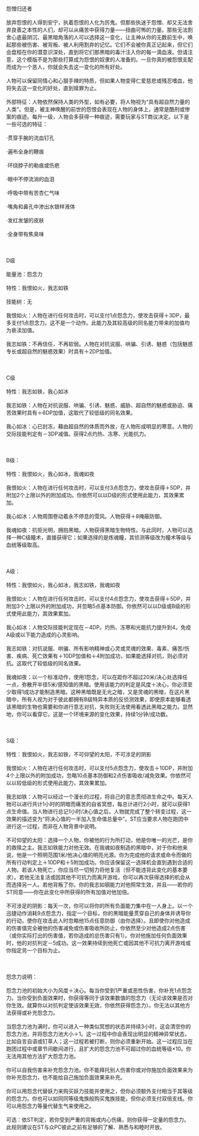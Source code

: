 <title>怨憎归还者</title>
<meta name="GENERATOR" content="WinCHM">
<meta http-equiv="Content-Type" content="text/html; charset=gb2312">
<br>怨憎归还者 
<br>
<br>放弃怨恨的人得到安宁，执着怨恨的人化为厉鬼。但那些执迷于怨憎、却又无法舍弃良善之本性的人们，却可以从痛苦中获得力量——扭曲可怖的力量。那些无法割舍心底最阴沉、最黑暗角落的人可以选择这一变化，让主神从你的无数前生中，唤起那些被伤害、被背叛、被人利用割弃的记忆。它们不会被你真正记起来，但它们会盘桓在你的潜意识深处，直到将它们那黑暗的毒汁注入你的每一滴血液。但请注意，这个模版不是为那些打算成为怨恨的奴隶的人准备的。一旦你真的被怨恨支配而成为一个恶人，你就会失去这一变化的所有好处。 
<br>
<br>人物可以保留同情心和心狠手辣的特质，但如果人物变得仁爱慈悲或残忍嗜血，他将失去这一变化的好处，直到赎罪为止。 
<br>
<br>外部特征：人物依然保持人类的外型，如有必要，将人物视为“具有超自然力量的人类”。但是，被主神唤醒的前世的怨恨会表现在人物的身体上，通常是酷刑或惨案的痕迹。每升一级，人物会多获得一种痕迹，需要玩家与ST商议决定。以下是一些可选的特征： 
<br>
<br>·贯穿手腕的流血钉孔 
<br>
<br>·遍布全身的鞭痕 
<br>
<br>·环绕脖子的勒痕或伤疤 
<br>
<br>·眼中不停流淌的血泪 
<br>
<br>·呼吸中带有苦杏仁气味 
<br>
<br>·嘴角和鼻孔中渗出水银样液体 
<br>
<br>·发红发皱的皮肤 
<br>
<br>·全身带有焦臭味 
<br>
<br>  
<br>
<br>D级 
<br>
<br>能量池：怨念力 
<br>
<br>特性：我恨如火，我志如铁 
<br>
<br>技能树：无
<br>
<br>我恨如火：人物在进行任何攻击时，可以支付1点怨念力，使攻击获得＋3DP，最多支付1点怨念力。这不是一个动作。此能力及其较高级的同名能力带来的加值均为亵渎加值。
<br>
<br>我志如铁：不再信任，不再软弱。人物在对抗说服、哄骗、引诱、魅惑（包括魅惑专长或超自然的魅惑效果）时具有＋2DP加值。 
<br>
<br>  
<br>
<br>C级 
<br>
<br>特性：我志如铁，我心如冰
<br>
<br>我志如铁：人物在对抗说服、哄骗、引诱、魅惑、威胁、超自然的魅惑或胁迫、痛苦效果时具有＋6DP加值，这取代了较低级的同名效果。 
<br>
<br>我心如冰：心已封冻，藉由超自然的体质而外放，在人物形成明显的寒意。人物的交际技能判定有－3DP减值。获得2点灼热、冻寒、光能抗力。 
<br>
<br>  
<br>
<br>B级：  
<br>
<br>特性：我恨如火，我心如冰，我魂如夜
<br>
<br>我恨如火：人物在进行任何攻击时，可以支付3点怨念力，使攻击获得＋5DP，并附加2个上限以外的附加成功。你依然可以以D级的形式使用此能力，其效果累加。 
<br>
<br>我心如冰：人物周围卷动着永不停息的雪风。人物获得＋8掩蔽防御。 
<br>
<br>我魂如夜：抗拒光明，拥抱黑暗。人物获得黑暗生物特性。与此同时，人物可以选择一种C级瞳术，直接获得它；如果选择的是炼魂瞳，其侦测等级改为瞳术等级与血统等级取高。 
<br>
<br>  
<br>
<br>A级：  
<br>
<br>特性：我恨如火，我心如冰，我志如铁，我魂如夜
<br>
<br>我恨如火：人物在进行任何攻击时，可以支付4点怨念力，使攻击获得＋5DP，并附加3个上限以外的附加成功，并忽略5点基本防御。你依然可以以D级或B级的形式使用此能力，其效果累加。 
<br>
<br>我心如冰：人物交际技能判定现在－4DP。灼热、冻寒和光能抗力提升到4。免疫A级或以下能力造成的心灵影响。
<br>
<br>我志如铁：对抗说服、哄骗、所有影响精神或心灵或灵魂的效果、毒素、痛苦/伤害、疾病、死亡效果有＋10DP加值和＋4附加成功，如果能选择对抗，则必须对抗。这取代了较低级的同名效果。 
<br>
<br>我魂如夜：以一个标准动作，使用1怨念，可以在距你不超过20米/决心处选择任一点，弥散开半径5米/感知值的黑暗。使用该能力的判定是风度＋决心，你必须至少取得1成功才能制造黑暗。这种黑暗既是无光之暗，又是灵魂的黑暗，在这片黑暗中，所有人视为对于彼此都拥有B级特异本质的反侦测效果，即使原本能够看透该黑暗的生物也需要和你进行意志对抗，失败则无法使用看透此黑暗之能力。显然地，你可以看穿它。这是一个环境来源的变化效果，持续1分钟/成功数。 
<br>
<br>  
<br>
<br>S级：  
<br>
<br>特性：我恨如火，我志如铁，不可仰望的太阳，不可涉足的阴影
<br>
<br>我恨如火：人物在进行任何攻击时，可以支付5点怨念力，使攻击＋10DP，并附加4个上限以外的附加成功，忽略10点基本防御和2点伤害吸收/减免效果。你依然可以以较低级的形式使用此能力，其效果累加。 
<br>
<br>我志如铁：人物可以经过一个漫长的过程，将自己的意志贯彻进生命之中。每天人物可以进行共计1小时的阴暗而痛苦的自省冥想，每总计进行2小时，就可以获得1点生命值。当人物进行总记1小时/决心值之后，人物就完成了整个转变过程，这一效果的描述变为“将决心值的一半加入生命值总量中”。ST应当要求人物在跑团中进行这一过程，而非在人物背景中说明。 
<br>
<br>不可仰望的太阳：选择一个人物，你被他的行为所打动，他是你唯一的光芒，是你的救赎之主。我志如铁能力对他无效。在我魂如夜制造的黑暗中，对于你和他来说，他是一个照明范围1米/他决心值的明亮光源。你为完成他的请求或命令而做的所有行动判定上＋10DP和＋5附加成功。你应该保留这一选择机会直到遇到合适的人物。若该人物死亡，你应当尽一切努力将他复活（但不能违背此变化的基本要求）。若他无法复活或因其他不可抗力而离开游戏，你可以再次获得选择的机会从而选择另一人。若他背叛了你，你的我志如钢能力对他照常生效，并且——若你的ST同意——你在此变化中所获得的所有加值对他加倍。 
<br>
<br>不可涉足的阴影：每天一次，你可以将你的所有负面能力集中在一人身上。以一个迅捷动作消耗9点怨念力，指定一个目标，你的黑暗能量贯穿自己的身体并诱导你的行动，使你在攻击此人时忽略他15点任意防御（由你选择）。且即使你对他造成的伤害值完全被他的伤害减免或伤害吸收所防止，你依然至少对他造成2点伤害（或你实际打出的伤害值，若你造成的总伤害只有1）。你对他施加任何负面效果时，他的对抗判定－5成功。这一效果持续到他死亡或因其他不可抗力离开游戏或你指定另一个目标为止。 
<br>
<br>  
<br>
<br>怨念力说明： 
<br>
<br>怨念力池的初始大小为风度＋决心。每当你受到1严重或恶性伤害，你补充1点怨念力。当你受到负面效果时，你获得等同于该效果数值的怨念力（无论该效果是否对你生效。就算你以对抗判定使该效果无效，你依然获得怨念力）。你无法以其他方法获得或补充怨念力。 
<br>
<br>当怨念力池为满时，你可以进入一种类似冥想的状态并持续3小时，这会清空你的怨念力池，并将怨念力池大小＋1。这一过程中你会表现出明显的精神异常状态，比如自言自语或钉草人；这一过程若被打断，则你必须重新开始。这一过程应当在跑团过程中或章节间歇间进行，且扩大的怨念力池不可超过你的血统等级×10。你无法用其他方法扩大怨念力池。 
<br>
<br>你可以自我伤害来补充怨念力池。你不能拜托别人伤害你或对你施加负面效果来为你补充怨念力，也不能给自己施加负面效果来补充。 
<br>
<br>你可以用怨念代替妖力来购买妖力技能并使用之，但你必须额外支付相当于其等级的怨念力。你也可以如同同等级鬼族般购买鬼族技能，但你必须支付双倍支线。你可以用怨念力等量代替生气来使用之。 
<br>
<br>可选：依ST判定，若你受到严重的背叛或内心伤痛，则你获得一定量的怨念力。此规则建议在ST与众PC彼此之前有足够的了解、熟悉与和睦时开放。
